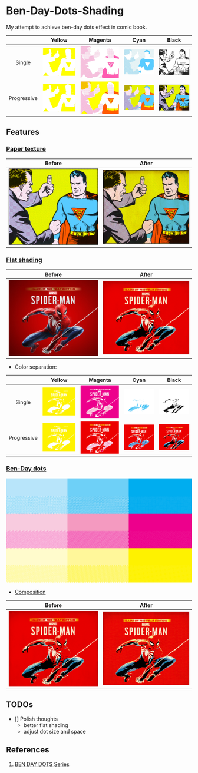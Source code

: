 # Ben-Day-Dots-Shading
My attempt to achieve ben-day dots effect in comic book.

|  | Yellow | Magenta | Cyan | Black |
| :---: | :---: | :---: | :---: | :---: |
| Single | ![yellow single pass](images/super-man/yellow.png) | ![magenta single pass](images/super-man/magenta.png) | ![cyan single pass](images/super-man/cyan.png) | ![black single pass](images/super-man/black.png) |
| Progressive | ![yellow single pass](images/super-man/yellow.png) | ![magenta single pass](images/super-man/magenta-p.png) | ![cyan single pass](images/super-man/cyan-p.png) | ![black single pass](images/super-man/black-p.png) |

## Features
### [Paper texture](shaders/paper.glsl)

| Before | After |
| :---: | :---: |
| ![Before](images/super-man/black-p.png) | ![After](images/super-man/blend-paper.png) |


### [Flat shading](shaders/separate.glsl)

| Before | After |
| :---: | :---: |
| ![Before](images/spider-man/spider-man.png) | ![After](images/spider-man/spider-man-paper.png) |

-  Color separation:

| | Yellow | Magenta | Cyan | Black |
| :---: | :---: | :---: | :---: | :---: |
| Single | ![yellow single pass](images/spider-man/yellow.png) | ![magenta single pass](images/spider-man/magenta.png) | ![cyan single pass](images/spider-man/cyan.png) | ![black single pass](images/spider-man/black.png) |
| Progressive | ![yellow single pass](images/spider-man/yellow.png) | ![magenta single pass](images/spider-man/magenta-p.png) | ![cyan single pass](images/spider-man/cyan-p.png) | ![black single pass](images/spider-man/black-p.png) |

### [Ben-Day dots](shaders/screen.glsl)

![color board](images/screens/color_board.png)

- [Composition](shaders/composite.glsl)

| Before | After |
| :---: | :---: |
| ![Before](images/spider-man/spider-man-paper.png)  | ![After](images/spider-man/spider-man-dots.png)|

## TODOs
- [] Polish thoughts
  - better flat shading
  - adjust dot size and space

## References
1. [BEN DAY DOTS Series](https://legionofandy.com/2013/06/03/roy-lichtenstein-the-man-who-didnt-paint-benday-dots/)